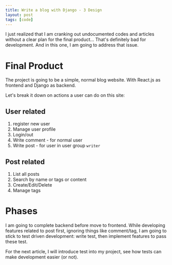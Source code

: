 ```yaml
---
title: Write a blog with Django - 3 Design
layout: post
tags: [code]
---
```


I just realized that I am cranking out undocumented codes and articles without a clear plan for the final product... That's definitely bad for development. And in this one, I am going to address that issue.

# Final Product
The project is going to be a simple, normal blog website. With React.js as frontend and Django as backend.

Let's break it down on actions a user can do on this site:

## User related
1. register new user
2. Manage user profile
3. Login/out
4. Write comment - for normal user
5. Write post - for user in user group `writer`

## Post related
1. List all posts
2. Search by name or tags or content
4. Create/Edit/Delete
5. Manage tags

# Phases
I am going to complete backend before move to frontend. While developing features related to post first, ignoring things like comment/tag, I am going to stick to test driven development: write test, then implement features to pass these test.

For the next article, I will introduce test into my project, see how tests can make development easier (or not).
